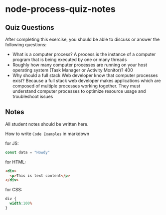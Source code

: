 # node-process-quiz-notes

## Quiz Questions

After completing this exercise, you should be able to discuss or answer the following questions:

- What is a computer process?
A process is the instance of a computer program that is being executed by one or many threads
- Roughly how many computer processes are running on your host operating system (Task Manager or Activity Monitor)?
400
- Why should a full stack Web developer know that computer processes exist?
Because a full stack web developer makes applications which are composed of multiple processes working together. They must understand computer processes to optimize resource usage and troubleshoot issues

## Notes

All student notes should be written here.


How to write `Code Examples` in markdown

for JS:
```javascript
const data = "Howdy"
```

for HTML:
```html
<div>
  <p>This is text content</p>
</div>
```

for CSS:
```css
div {
  width:100%
}
```
